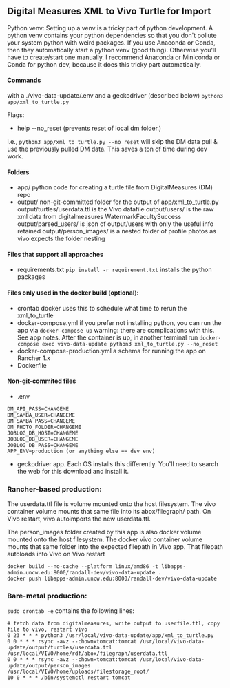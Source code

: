 ## Digital Measures XML to Vivo Turtle for Import

Python venv:  Setting up a venv is a tricky part of python development.  A python venv contains your python dependencies so that you don't pollute your system python with weird packages.  If you use Anaconda or Conda, then they automatically start a python venv (good thing).  Otherwise you'll have to create/start one manually.  I recommend Anaconda or Miniconda or Conda for python dev, because it does this tricky part automatically.

#### Commands

with a ./vivo-data-update/.env and a geckodriver (described below)
`python3 app/xml_to_turtle.py`

Flags:
  - help 
  --no_reset  (prevents reset of local dm folder.)

i.e., `python3 app/xml_to_turtle.py --no_reset` will skip the DM data pull & use the previously pulled DM data.  This saves a ton of time during dev work.


#### Folders

- app/
    python code for creating a turtle file from DigitalMeasures (DM) repo
- output/
    non-git-committed folder for the output of app/xml_to_turtle.py
    output/turtles/userdata.ttl is the Vivo datafile
    output/users/ is the raw xml data from digitalmeasures WatermarkFacultySuccess
    output/parsed_users/ is json of output/users with only the useful info retained
    output/person_images/ is a nested folder of profile photos as vivo expects the folder nesting


#### Files that support all approaches

- requirements.txt
    `pip install -r requirement.txt` installs the python packages

#### Files only used in the docker build (optional):

- crontab
    docker uses this to schedule what time to rerun the xml_to_turtle
- docker-compose.yml
    if you prefer not installing python, you can run the app via `docker-compose up`
    warning: there are complications with this.  See app notes.
    After the container is up, in another terminal run `docker-compose exec vivo-data-update python3 xml_to_turtle.py --no_reset`
- docker-compose-production.yml
    a schema for running the app on Rancher 1.x
- Dockerfile

#### Non-git-commited files

- .env
```
DM_API_PASS=CHANGEME
DM_SAMBA_USER=CHANGEME
DM_SAMBA_PASS=CHANGEME
DM_PHOTO_FOLDER=CHANGEME
JOBLOG_DB_HOST=CHANGEME
JOBLOG_DB_USER=CHANGEME
JOBLOG_DB_PASS=CHANGEME
APP_ENV=production (or anything else == dev env)
```

- geckodriver app.  Each OS installs this differently.  You'll need to search the web for this download and install it.

### Rancher-based production:

The userdata.ttl file is volume mounted onto the host filesystem.  The vivo container volume mounts that same file into its abox/filegraph/ path.  On Vivo restart, vivo autoimports the new userdata.ttl. 

The person_images folder created by this app is also docker volume mounted onto the host filesystem.  The docker vivo container volume mounts that same folder into the expected filepath in Vivo app.  That filepath autoloads into Vivo on Vivo restart

```
docker build --no-cache --platform linux/amd86 -t libapps-admin.uncw.edu:8000/randall-dev/vivo-data-update .
docker push libapps-admin.uncw.edu:8000/randall-dev/vivo-data-update
```

### Bare-metal production:

``sudo crontab -e`` contains the following lines:

```
# fetch data from digitalmeasures, write output to userfile.ttl, copy file to vivo, restart vivo
0 23 * * * python3 /usr/local/vivo-data-update/app/xml_to_turtle.py
0 0 * * * rsync -avz --chown=tomcat:tomcat /usr/local/vivo-data-update/output/turtles/userdata.ttl /usr/local/VIVO/home/rdf/abox/filegraph/userdata.ttl
0 0 * * * rsync -avz --chown=tomcat:tomcat /usr/local/vivo-data-update/output/person_images /usr/local/VIVO/home/uploads/filestorage_root/
10 0 * * * /bin/systemctl restart tomcat
```
